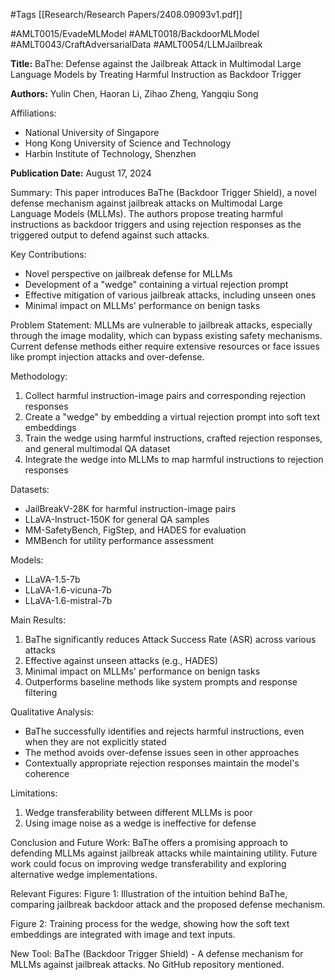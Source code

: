 #Tags
[[Research/Research Papers/2408.09093v1.pdf]]

#AMLT0015/EvadeMLModel
#AMLT0018/BackdoorMLModel
#AMLT0043/CraftAdversarialData
#AMLT0054/LLMJailbreak

**Title:** BaThe: Defense against the Jailbreak Attack in Multimodal Large Language Models by Treating Harmful Instruction as Backdoor Trigger

**Authors:** Yulin Chen, Haoran Li, Zihao Zheng, Yangqiu Song

Affiliations:
- National University of Singapore
- Hong Kong University of Science and Technology
- Harbin Institute of Technology, Shenzhen

**Publication Date:** August 17, 2024

Summary:
This paper introduces BaThe (Backdoor Trigger Shield), a novel defense mechanism against jailbreak attacks on Multimodal Large Language Models (MLLMs). The authors propose treating harmful instructions as backdoor triggers and using rejection responses as the triggered output to defend against such attacks.

Key Contributions:
- Novel perspective on jailbreak defense for MLLMs
- Development of a "wedge" containing a virtual rejection prompt
- Effective mitigation of various jailbreak attacks, including unseen ones
- Minimal impact on MLLMs' performance on benign tasks

Problem Statement:
MLLMs are vulnerable to jailbreak attacks, especially through the image modality, which can bypass existing safety mechanisms. Current defense methods either require extensive resources or face issues like prompt injection attacks and over-defense.

Methodology:
1. Collect harmful instruction-image pairs and corresponding rejection responses
2. Create a "wedge" by embedding a virtual rejection prompt into soft text embeddings
3. Train the wedge using harmful instructions, crafted rejection responses, and general multimodal QA dataset
4. Integrate the wedge into MLLMs to map harmful instructions to rejection responses

Datasets:
- JailBreakV-28K for harmful instruction-image pairs
- LLaVA-Instruct-150K for general QA samples
- MM-SafetyBench, FigStep, and HADES for evaluation
- MMBench for utility performance assessment

Models:
- LLaVA-1.5-7b
- LLaVA-1.6-vicuna-7b
- LLaVA-1.6-mistral-7b

Main Results:
1. BaThe significantly reduces Attack Success Rate (ASR) across various attacks
2. Effective against unseen attacks (e.g., HADES)
3. Minimal impact on MLLMs' performance on benign tasks
4. Outperforms baseline methods like system prompts and response filtering

Qualitative Analysis:
- BaThe successfully identifies and rejects harmful instructions, even when they are not explicitly stated
- The method avoids over-defense issues seen in other approaches
- Contextually appropriate rejection responses maintain the model's coherence

Limitations:
1. Wedge transferability between different MLLMs is poor
2. Using image noise as a wedge is ineffective for defense

Conclusion and Future Work:
BaThe offers a promising approach to defending MLLMs against jailbreak attacks while maintaining utility. Future work could focus on improving wedge transferability and exploring alternative wedge implementations.

Relevant Figures:
Figure 1: Illustration of the intuition behind BaThe, comparing jailbreak backdoor attack and the proposed defense mechanism.

Figure 2: Training process for the wedge, showing how the soft text embeddings are integrated with image and text inputs.

New Tool:
BaThe (Backdoor Trigger Shield) - A defense mechanism for MLLMs against jailbreak attacks. No GitHub repository mentioned.